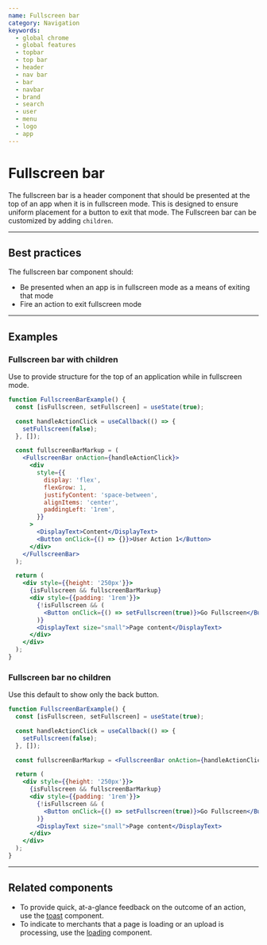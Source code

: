 ```yaml
---
name: Fullscreen bar
category: Navigation
keywords:
  - global chrome
  - global features
  - topbar
  - top bar
  - header
  - nav bar
  - bar
  - navbar
  - brand
  - search
  - user
  - menu
  - logo
  - app
---
```


# Fullscreen bar

The fullscreen bar is a header component that should be presented at the top of an app when it is in fullscreen mode. This is designed to ensure uniform placement for a button to exit that mode. The Fullscreen bar can be customized by adding `children`.

---

## Best practices

The fullscreen bar component should:

- Be presented when an app is in fullscreen mode as a means of exiting that mode
- Fire an action to exit fullscreen mode

---

## Examples

### Fullscreen bar with children

Use to provide structure for the top of an application while in fullscreen mode.

```jsx
function FullscreenBarExample() {
  const [isFullscreen, setFullscreen] = useState(true);

  const handleActionClick = useCallback(() => {
    setFullscreen(false);
  }, []);

  const fullscreenBarMarkup = (
    <FullscreenBar onAction={handleActionClick}>
      <div
        style={{
          display: 'flex',
          flexGrow: 1,
          justifyContent: 'space-between',
          alignItems: 'center',
          paddingLeft: '1rem',
        }}
      >
        <DisplayText>Content</DisplayText>
        <Button onClick={() => {}}>User Action 1</Button>
      </div>
    </FullscreenBar>
  );

  return (
    <div style={{height: '250px'}}>
      {isFullscreen && fullscreenBarMarkup}
      <div style={{padding: '1rem'}}>
        {!isFullscreen && (
          <Button onClick={() => setFullscreen(true)}>Go Fullscreen</Button>
        )}
        <DisplayText size="small">Page content</DisplayText>
      </div>
    </div>
  );
}
```

### Fullscreen bar no children

Use this default to show only the back button.

```jsx
function FullscreenBarExample() {
  const [isFullscreen, setFullscreen] = useState(true);

  const handleActionClick = useCallback(() => {
    setFullscreen(false);
  }, []);

  const fullscreenBarMarkup = <FullscreenBar onAction={handleActionClick} />;

  return (
    <div style={{height: '250px'}}>
      {isFullscreen && fullscreenBarMarkup}
      <div style={{padding: '1rem'}}>
        {!isFullscreen && (
          <Button onClick={() => setFullscreen(true)}>Go Fullscreen</Button>
        )}
        <DisplayText size="small">Page content</DisplayText>
      </div>
    </div>
  );
}
```

---

## Related components

- To provide quick, at-a-glance feedback on the outcome of an action, use the [toast](https://polaris.shopify.com/components/feedback-indicators/toast) component.
- To indicate to merchants that a page is loading or an upload is processing, use the [loading](https://polaris.shopify.com/components/feedback-indicators/loading) component.
